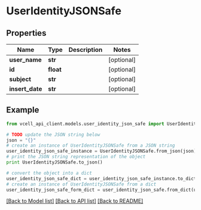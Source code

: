 # UserIdentityJSONSafe


## Properties
Name | Type | Description | Notes
------------ | ------------- | ------------- | -------------
**user_name** | **str** |  | [optional] 
**id** | **float** |  | [optional] 
**subject** | **str** |  | [optional] 
**insert_date** | **str** |  | [optional] 

## Example

```python
from vcell_api_client.models.user_identity_json_safe import UserIdentityJSONSafe

# TODO update the JSON string below
json = "{}"
# create an instance of UserIdentityJSONSafe from a JSON string
user_identity_json_safe_instance = UserIdentityJSONSafe.from_json(json)
# print the JSON string representation of the object
print UserIdentityJSONSafe.to_json()

# convert the object into a dict
user_identity_json_safe_dict = user_identity_json_safe_instance.to_dict()
# create an instance of UserIdentityJSONSafe from a dict
user_identity_json_safe_form_dict = user_identity_json_safe.from_dict(user_identity_json_safe_dict)
```
[[Back to Model list]](../README.md#documentation-for-models) [[Back to API list]](../README.md#documentation-for-api-endpoints) [[Back to README]](../README.md)


